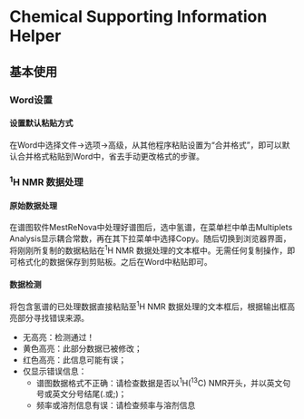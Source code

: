 # Chemical Supporting Information Helper

## 基本使用

### Word设置

#### 设置默认粘贴方式

在Word中选择文件→选项→高级，从其他程序粘贴设置为“合并格式”，即可以默认合并格式粘贴到Word中，省去手动更改格式的步骤。

### <sup>1</sup>H NMR 数据处理

#### 原始数据处理

在谱图软件MestReNova中处理好谱图后，选中氢谱，在菜单栏中单击Multiplets Analysis显示耦合常数，再在其下拉菜单中选择Copy。随后切换到浏览器界面，将刚刚所复制的数据粘贴在<sup>1</sup>H NMR 数据处理的文本框中。无需任何复制操作，即可格式化的数据保存到剪贴板。之后在Word中粘贴即可。

#### 数据检测

将包含氢谱的已处理数据直接粘贴至<sup>1</sup>H NMR 数据处理的文本框后，根据输出框高亮部分寻找错误来源。
 + 无高亮：检测通过！
 + 黄色高亮：此部分数据已被修改；
 + 红色高亮：此信息可能有误；
 + 仅显示错误信息：
   + 谱图数据格式不正确：请检查数据是否以<sup>1</sup>H(<sup>13</sup>C) NMR开头，并以英文句号或英文分号结尾(.或;)；
   + 频率或溶剂信息有误：请检查频率与溶剂信息
